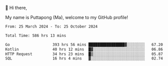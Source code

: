👋 Hi there,

My name is Puttapong (Ma), welcome to my GitHub profile!

<!--START_SECTION:waka-->

```txt
From: 25 March 2024 - To: 25 October 2024

Total Time: 586 hrs 13 mins

Go                   393 hrs 56 mins ████████████████▓░░░░░░░░   67.20 %
Kotlin               40 hrs 12 mins  █▓░░░░░░░░░░░░░░░░░░░░░░░   06.86 %
HTTP Request         34 hrs 23 mins  █▒░░░░░░░░░░░░░░░░░░░░░░░   05.87 %
SQL                  16 hrs 4 mins   ▓░░░░░░░░░░░░░░░░░░░░░░░░   02.74 %
```

<!--END_SECTION:waka-->
